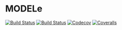 # MODELe

[![Build Status](https://travis-ci.com/jjgardez/MODELe.jl.svg?branch=master)](https://travis-ci.com/jjgardez/MODELe.jl)
[![Build Status](https://ci.appveyor.com/api/projects/status/github/jjgardez/MODELe.jl?svg=true)](https://ci.appveyor.com/project/jjgardez/MODELe-jl)
[![Codecov](https://codecov.io/gh/jjgardez/MODELe.jl/branch/master/graph/badge.svg)](https://codecov.io/gh/jjgardez/MODELe.jl)
[![Coveralls](https://coveralls.io/repos/github/jjgardez/MODELe.jl/badge.svg?branch=master)](https://coveralls.io/github/jjgardez/MODELe.jl?branch=master)
